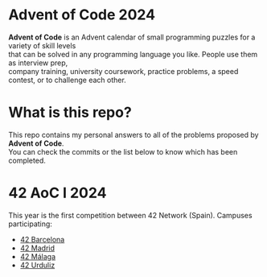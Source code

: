 # Advent of Code 2024

**Advent of Code** is an Advent calendar of small programming puzzles for a variety of skill levels<br>
that can be solved in any programming language you like. People use them as interview prep,<br>
company training, university coursework, practice problems, a speed contest, or to challenge each other.

# What is this repo?

This repo contains my personal answers to all of the problems proposed by **Advent of Code**.
<br>
You can check the commits or the list below to know which has been completed.

# 42 AoC I 2024

This year is the first competition between 42 Network (Spain). Campuses participating:
- [42 Barcelona](https://www.42barcelona.com/es/)
- [42 Madrid](https://www.42madrid.com/)
- [42 Málaga](https://www.42malaga.com/)
- [42 Urduliz](https://www.42urduliz.com)
